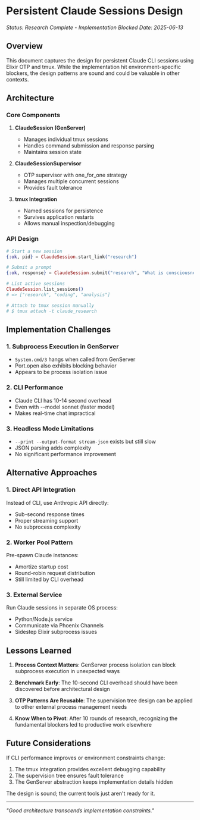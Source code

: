 # Persistent Claude Sessions Design

*Status: Research Complete - Implementation Blocked*
*Date: 2025-06-13*

## Overview

This document captures the design for persistent Claude CLI sessions using Elixir OTP and tmux. While the implementation hit environment-specific blockers, the design patterns are sound and could be valuable in other contexts.

## Architecture

### Core Components

1. **ClaudeSession (GenServer)**
   - Manages individual tmux sessions
   - Handles command submission and response parsing
   - Maintains session state

2. **ClaudeSessionSupervisor**
   - OTP supervisor with one_for_one strategy
   - Manages multiple concurrent sessions
   - Provides fault tolerance

3. **tmux Integration**
   - Named sessions for persistence
   - Survives application restarts
   - Allows manual inspection/debugging

### API Design

```elixir
# Start a new session
{:ok, pid} = ClaudeSession.start_link("research")

# Submit a prompt
{:ok, response} = ClaudeSession.submit("research", "What is consciousness?")

# List active sessions
ClaudeSession.list_sessions()
# => ["research", "coding", "analysis"]

# Attach to tmux session manually
# $ tmux attach -t claude_research
```

## Implementation Challenges

### 1. Subprocess Execution in GenServer
- `System.cmd/3` hangs when called from GenServer
- Port.open also exhibits blocking behavior
- Appears to be process isolation issue

### 2. CLI Performance
- Claude CLI has 10-14 second overhead
- Even with --model sonnet (faster model)
- Makes real-time chat impractical

### 3. Headless Mode Limitations
- `--print --output-format stream-json` exists but still slow
- JSON parsing adds complexity
- No significant performance improvement

## Alternative Approaches

### 1. Direct API Integration
Instead of CLI, use Anthropic API directly:
- Sub-second response times
- Proper streaming support
- No subprocess complexity

### 2. Worker Pool Pattern
Pre-spawn Claude instances:
- Amortize startup cost
- Round-robin request distribution
- Still limited by CLI overhead

### 3. External Service
Run Claude sessions in separate OS process:
- Python/Node.js service
- Communicate via Phoenix Channels
- Sidestep Elixir subprocess issues

## Lessons Learned

1. **Process Context Matters**: GenServer process isolation can block subprocess execution in unexpected ways

2. **Benchmark Early**: The 10-second CLI overhead should have been discovered before architectural design

3. **OTP Patterns Are Reusable**: The supervision tree design can be applied to other external process management needs

4. **Know When to Pivot**: After 10 rounds of research, recognizing the fundamental blockers led to productive work elsewhere

## Future Considerations

If CLI performance improves or environment constraints change:

1. The tmux integration provides excellent debugging capability
2. The supervision tree ensures fault tolerance
3. The GenServer abstraction keeps implementation details hidden

The design is sound; the current tools just aren't ready for it.

---

*"Good architecture transcends implementation constraints."*